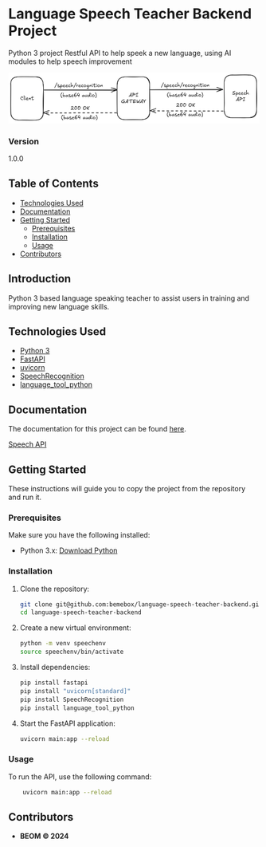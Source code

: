 # Language Speech Teacher Backend Project
Python 3 project Restful API to help speek a new language, using AI modules to help speech improvement

![Solution Diagram](./documentation/images/language-speech-teacher-backend-diagram.png)

### Version
1.0.0

## Table of Contents

- [Technologies Used](#technologies-used)
- [Documentation](#documentation)
- [Getting Started](#getting-started)
  - [Prerequisites](#prerequisites)
  - [Installation](#installation)
  - [Usage](#usage)
- [Contributors](#contributors)

## Introduction

Python 3 based language speaking teacher to assist users in training and improving new language skills. 

## Technologies Used

- [Python 3](https://docs.python.org/3/)
- [FastAPI](https://fastapi.tiangolo.com/)
- [uvicorn](https://www.uvicorn.org/)
- [SpeechRecognition](https://pypi.org/project/SpeechRecognition/)
- [language_tool_python](https://pypi.org/project/language-tool-python/)

## Documentation

The documentation for this project can be found [here](https://github.com/bemebox/language-speech-teacher-backend/documentation).

[Speech API](http://localhost:8000/docs)

## Getting Started

These instructions will guide you to copy the project from the repository and run it.

### Prerequisites

Make sure you have the following installed:

- Python 3.x: [Download Python](https://www.python.org/downloads/)

### Installation

1. Clone the repository:
    ```bash
    git clone git@github.com:bemebox/language-speech-teacher-backend.git
    cd language-speech-teacher-backend
    ```
2. Create a new virtual environment:
    ```bash
    python -m venv speechenv
    source speechenv/bin/activate
    ```
3. Install dependencies:
    ```bash
    pip install fastapi
    pip install "uvicorn[standard]"
    pip install SpeechRecognition
    pip install language_tool_python
    ```
4. Start the FastAPI application:
    ```bash
    uvicorn main:app --reload
    ```

### Usage

To run the API, use the following command:
```bash
    uvicorn main:app --reload
```

## Contributors

* **BEOM &copy; 2024**